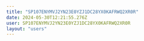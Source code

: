 ```yaml
---
title: "SP107ENYMVJ2YN23E0YZJ1DC28YX0KAFRWQ2XR0R"
date: 2024-05-30T12:21:55.276Z
user: SP107ENYMVJ2YN23E0YZJ1DC28YX0KAFRWQ2XR0R
layout: "users"
---
```

    